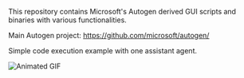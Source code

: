 This repository contains Microsoft's Autogen derived GUI scripts and binaries with various functionalities.

Main Autogen project: https://github.com/microsoft/autogen/



Simple code execution example with one assistant agent.

![Animated GIF](https://roan.lol/updates/hellwave/assets/hellwavenamap.gif)

